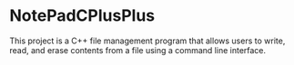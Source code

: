 # NotePadCPlusPlus
This project is a C++ file management program that allows users to write, read, and erase contents from a file using a command line interface.

